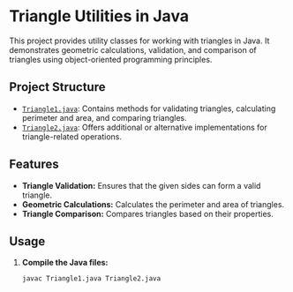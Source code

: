 # Triangle Utilities in Java

This project provides utility classes for working with triangles in Java. It demonstrates geometric calculations, validation, and comparison of triangles using object-oriented programming principles.

## Project Structure

- [`Triangle1.java`](Triangle/Triangle1.java): Contains methods for validating triangles, calculating perimeter and area, and comparing triangles.
- [`Triangle2.java`](Triangle/Triangle2.java): Offers additional or alternative implementations for triangle-related operations.

## Features

- **Triangle Validation:** Ensures that the given sides can form a valid triangle.
- **Geometric Calculations:** Calculates the perimeter and area of triangles.
- **Triangle Comparison:** Compares triangles based on their properties.

## Usage

1. **Compile the Java files:**
   ```sh
   javac Triangle1.java Triangle2.java